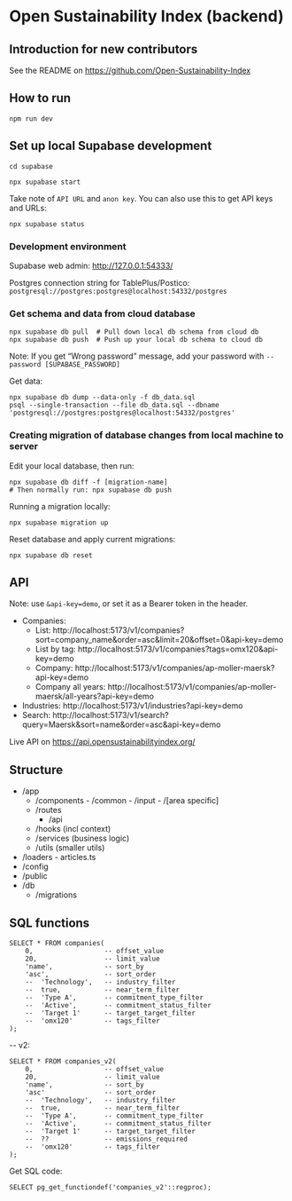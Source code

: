 # Open Sustainability Index (backend)

## Introduction for new contributors

See the README on https://github.com/Open-Sustainability-Index

## How to run

	npm run dev

## Set up local Supabase development

	cd supabase

	npx supabase start

Take note of `API URL` and `anon key`. You can also use this to get API keys and URLs:

	npx supabase status

### Development environment

Supabase web admin: http://127.0.0.1:54333/

Postgres connection string for TablePlus/Postico: `postgresql://postgres:postgres@localhost:54332/postgres`

### Get schema and data from cloud database

	npx supabase db pull  # Pull down local db schema from cloud db
	npx supabase db push  # Push up your local db schema to cloud db

Note: If you get “Wrong password” message, add your password with `--password [SUPABASE_PASSWORD]`

Get data:

	npx supabase db dump --data-only -f db_data.sql
	psql --single-transaction --file db_data.sql --dbname 'postgresql://postgres:postgres@localhost:54332/postgres'

### Creating migration of database changes from local machine to server

Edit your local database, then run:

	npx supabase db diff -f [migration-name]
	# Then normally run: npx supabase db push

Running a migration locally:

	npx supabase migration up

Reset database and apply current migrations:

	npx supabase db reset

## API

Note: use `&api-key=demo`, or set it as a Bearer token in the header.

- Companies:
	- List: http://localhost:5173/v1/companies?sort=company_name&order=asc&limit=20&offset=0&api-key=demo
	- List by tag: http://localhost:5173/v1/companies?tags=omx120&api-key=demo
	- Company: http://localhost:5173/v1/companies/ap-moller-maersk?api-key=demo
	- Company all years: http://localhost:5173/v1/companies/ap-moller-maersk/all-years?api-key=demo
- Industries: http://localhost:5173/v1/industries?api-key=demo
- Search: http://localhost:5173/v1/search?query=Maersk&sort=name&order=asc&api-key=demo

Live API on https://api.opensustainabilityindex.org/

## Structure

- /app
	- /components
			- /common
			- /input
			- /[area specific]
	- /routes
		- /api
	- /hooks (incl context)
	- /services (business logic)
	- /utils (smaller utils)
- /loaders
		- articles.ts
- /config
- /public
- /db
	- /migrations

## SQL functions

	SELECT * FROM companies(
		0,                  -- offset_value
		20,                 -- limit_value
		'name',             -- sort_by
		'asc',              -- sort_order
		--  'Technology',   -- industry_filter
		--  true,           -- near_term_filter
		--  'Type A',       -- commitment_type_filter
		--  'Active',       -- commitment_status_filter
		--  'Target 1'      -- target_target_filter
		--  'omx120'        -- tags_filter
	);

-- v2:

	SELECT * FROM companies_v2(
		0,                  -- offset_value
		20,	                -- limit_value
		'name',             -- sort_by
		'asc'               -- sort_order
		--  'Technology',   -- industry_filter
		--  true,           -- near_term_filter
		--  'Type A',       -- commitment_type_filter
		--  'Active',       -- commitment_status_filter
		--  'Target 1'      -- target_target_filter
		--  ??              -- emissions_required
		--  'omx120'        -- tags_filter
	);

Get SQL code:

	SELECT pg_get_functiondef('companies_v2'::regproc);
